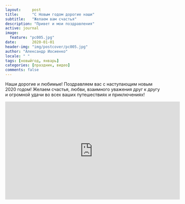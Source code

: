 ```yaml
---
layout:     post
title:      "С Новым годом дорогие наши"
subtitle:   "Желаем вам счастья"
description: "Привет и мои поздравления"
active: journal
image:
  feature: "pc005.jpg"
date:       2020-01-01 
header-img: "img/postcover/pc005.jpg"
author: "Александр Иосиенко"
locale: " "
tags: [новыйгод, январь]
categories: [праздник, видео]
comments: false
---
```


<p>Наши дорогие и любимые! Поздравляем вас с наступающим новым 2020 годом! Желаем счастья, любви, взаимного уважения друг к другу и огромной удачи во всех ваших путешествиях и приключениях!</p>

<p></p>
<iframe width="560" height="315" src="https://www.youtube.com/embed/mmlsrQxGkkE" frameborder="0" allow="accelerometer; autoplay; encrypted-media; gyroscope; picture-in-picture" allowfullscreen></iframe>

